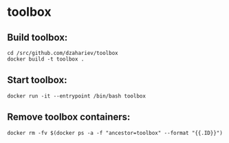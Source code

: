 # toolbox

## Build toolbox:

```
cd /src/github.com/dzahariev/toolbox
docker build -t toolbox .
```

## Start toolbox:

```
docker run -it --entrypoint /bin/bash toolbox
```

## Remove toolbox containers:

```
docker rm -fv $(docker ps -a -f "ancestor=toolbox" --format "{{.ID}}")
```

